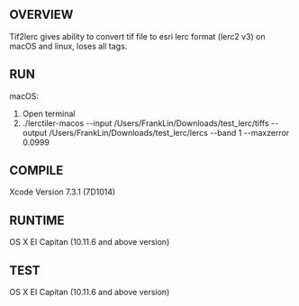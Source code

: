 ## OVERVIEW

Tif2lerc gives ability to convert tif file to esri lerc format (lerc2 v3) on macOS and linux, loses all tags.


## RUN

macOS:
1. Open terminal
2. ./lerctiler-macos --input /Users/FrankLin/Downloads/test_lerc/tiffs --output /Users/FrankLin/Downloads/test_lerc/lercs --band 1 --maxzerror 0.0999


## COMPILE

Xcode Version 7.3.1 (7D1014)


## RUNTIME

OS X EI Capitan (10.11.6 and above version)


## TEST

OS X EI Capitan (10.11.6 and above version)
